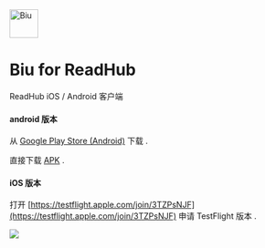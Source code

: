 <img src="https://github.com/gaodeng/Biu-for-ReadHub/raw/master/ios/Biu/Images.xcassets/AppIcon.appiconset/icon-57%402x.png" width = "50" height = "50" alt="Biu" align=center />

# Biu for ReadHub
ReadHub iOS / Android 客户端

#### android 版本
从 [Google Play Store (Android)](https://play.google.com/store/apps/details?id=com.icyarrow.biu.readhub) 下载 .

直接下载 [APK](https://github.com/gaodeng/Biu-for-ReadHub/releases/) .


#### iOS 版本
 打开 [https://testflight.apple.com/join/3TZPsNJF](https://testflight.apple.com/join/3TZPsNJF) 申请 TestFlight 版本 .

![](https://github.com/gaodeng/Biu-for-ReadHub/raw/master/mockup.png)

